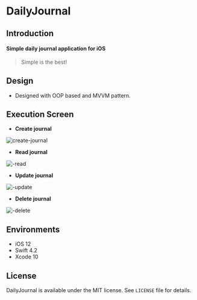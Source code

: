 # DailyJournal

## Introduction

#### Simple daily journal application for iOS   
> Simple is the best!    

## Design

- Designed with OOP based and MVVM pattern.

## Execution Screen

- **Create journal**

![create-journal](https://user-images.githubusercontent.com/26243835/50545674-63a82800-0c5c-11e9-90b6-2c7f29ddfaa3.gif)

- **Read journal**

![-read](https://user-images.githubusercontent.com/26243835/50221089-6e023080-03d7-11e9-9b93-d514143fd995.gif)

- **Update journal**

![-update](https://user-images.githubusercontent.com/26243835/50221327-1a441700-03d8-11e9-80b8-da4be7dc2e7c.gif)

- **Delete journal**

![-delete](https://user-images.githubusercontent.com/26243835/50221134-8a9e6880-03d7-11e9-9ae9-ff3aaff5fc44.gif)

## Environments

- iOS 12
- Swift 4.2
- Xcode 10

## License
DailyJournal is available under the MIT license. 
See `LICENSE` file for details.
